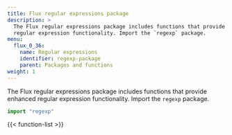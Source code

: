 ```yaml
---
title: Flux regular expressions package
description: >
  The Flux regular expressions package includes functions that provide enhanced
  regular expression functionality. Import the `regexp` package.
menu:
  flux_0_36:
    name: Regular expressions
    identifier: regexp-package
    parent: Packages and functions
weight: 1
---
```


The Flux regular expressions package includes functions that provide enhanced
regular expression functionality. Import the `regexp` package.

```js
import "regexp"
```

{{< function-list >}}
